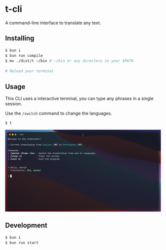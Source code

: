 # t-cli

A command-line interface to translate any text.

## Installing

```sh
$ bun i
$ bun run compile
$ mv ./dist/t ~/bin # ~/bin or any directory in your $PATH

# Reload your terminal
```

## Usage

This CLI uses a interactive terminal, you can type any phrases in a single session.

Use the `/switch` command to change the languages.

```sh
$ t
```

![Example](./.github/example.png)

## Development

```sh
$ bun i
$ bun run start
```
